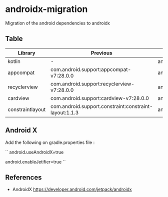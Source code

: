 # androidx-migration
Migration  of the android dependencies to androidx


## Table

| Library | Previous | Android X     |
| ------------- | ------------- |------------- |
| kotlin | -  | androidx.core:core-ktx:1.0.0|
| appcompat  | com.android.support:appcompat-v7:28.0.0  | androidx.appcompat:appcompat:1.0.2 |
| recyclerview  | com.android.support:recyclerview-v7:28.0.0  | androidx.recyclerview:recyclerview:1.0.0 |
| cardview  | com.android.support:cardview-v7:28.0.0  | androidx.cardview:cardview:1.0.0|
| constraintlayout |com.android.support.constraint:constraint-layout:1.1.3|androidx.constraintlayout:constraintlayout:1.1.3|

## Android X

Add the following on gradle.properties file :

``
android.useAndroidX=true

android.enableJetifier=true
``

## References

- AndroidX https://developer.android.com/jetpack/androidx
